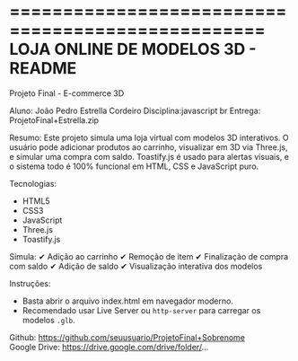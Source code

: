 ==================================================
 LOJA ONLINE DE MODELOS 3D - README
==================================================

Projeto Final - E-commerce 3D

Aluno: João Pedro Estrella Cordeiro
Disciplina:javascript br
Entrega: ProjetoFinal+Estrella.zip

Resumo:
Este projeto simula uma loja virtual com modelos 3D interativos. O usuário pode adicionar produtos ao carrinho, visualizar em 3D via Three.js, e simular uma compra com saldo.
Toastify.js é usado para alertas visuais, e o sistema todo é 100% funcional em HTML, CSS e JavaScript puro.

Tecnologias:
- HTML5
- CSS3
- JavaScript
- Three.js
- Toastify.js

Simula:
✔ Adição ao carrinho
✔ Remoção de item
✔ Finalização de compra com saldo
✔ Adição de saldo
✔ Visualização interativa dos modelos

Instruções:
- Basta abrir o arquivo index.html em navegador moderno.
- Recomendado usar Live Server ou `http-server` para carregar os modelos `.glb`.

Github: https://github.com/seuusuario/ProjetoFinal+Sobrenome  
Google Drive: https://drive.google.com/drive/folder/...
